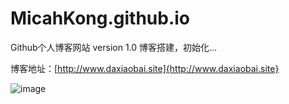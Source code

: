 # MicahKong.github.io
Github个人博客网站
version 1.0
博客搭建，初始化...

博客地址：[http://www.daxiaobai.site]{http://www.daxiaobai.site}

![image](https://user-images.githubusercontent.com/39151700/135030661-e4097414-6d19-448f-b9b7-53cb58c75a79.png)
